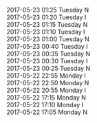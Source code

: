 2017-05-23 01:25 Tuesday  N  
2017-05-23 01:20 Tuesday  I  
2017-05-23 01:15 Tuesday  N  
2017-05-23 01:10 Tuesday  I  
2017-05-23 01:00 Tuesday  N  
2017-05-23 00:40 Tuesday  I  
2017-05-23 00:35 Tuesday  N  
2017-05-23 00:30 Tuesday  I  
2017-05-23 00:25 Tuesday  N  
2017-05-22 22:55 Monday  I  
2017-05-22 22:50 Monday  N  
2017-05-22 20:55 Monday  I  
2017-05-22 17:15 Monday  N  
2017-05-22 17:10 Monday  I  
2017-05-22 17:05 Monday  N  

